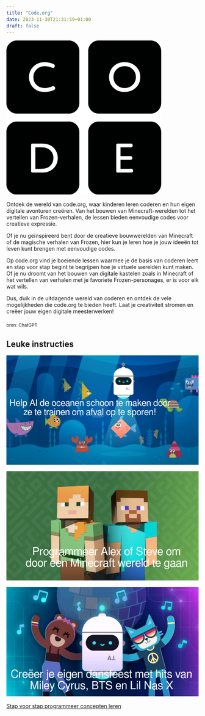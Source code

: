 ```yaml
---
title: "Code.org"
date: 2023-11-30T21:31:59+01:00
draft: false
---
```


![Code.org](/onderwerpen/logos/code-org.png)

Ontdek de wereld van code.org, waar kinderen leren coderen en hun eigen digitale avonturen creëren. Van het bouwen van Minecraft-werelden tot het vertellen van Frozen-verhalen, de lessen bieden eenvoudige codes voor creatieve expressie. 

<!--more-->

Of je nu geïnspireerd bent door de creatieve bouwwerelden van Minecraft of de magische verhalen van Frozen, hier kun je leren hoe je jouw ideeën tot leven kunt brengen met eenvoudige codes.

Op code.org vind je boeiende lessen waarmee je de basis van coderen leert en stap voor stap begint te begrijpen hoe je virtuele werelden kunt maken. Of je nu droomt van het bouwen van digitale kastelen zoals in Minecraft of het vertellen van verhalen met je favoriete Frozen-personages, er is voor elk wat wils.

Dus, duik in de uitdagende wereld van coderen en ontdek de vele mogelijkheden die code.org te bieden heeft. Laat je creativiteit stromen en creëer jouw eigen digitale meesterwerken!

<sub>bron: ChatGPT</sub>


## Leuke instructies

[![Met AI de oceanen schoonmaken](/onderwerpen/code-org/met-ai-de-oceanen-schoonmaken.png)](https://studio.code.org/s/oceans/lessons/1/levels/1)

[![Minecraft](/onderwerpen/code-org/minecraft.png)](https://code.org/minecraft)

[![Dansfeestje](/onderwerpen/code-org/dans-feestje.png)](https://code.org/dance)

[Stap voor stap programmeer concepten leren](https://studio.code.org/s/express-2023)
